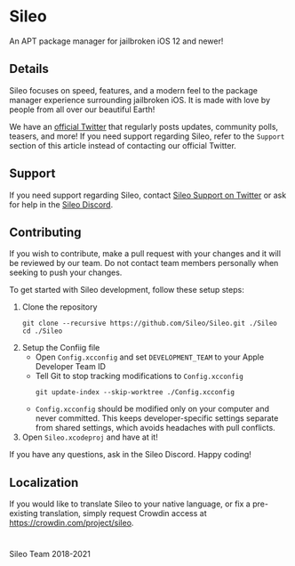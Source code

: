 # Sileo

An APT package manager for jailbroken iOS 12 and newer!

## Details

Sileo focuses on speed, features, and a modern feel to the package manager experience surrounding jailbroken iOS. It is made with love by people from all over our beautiful Earth!

We have an [official Twitter](https://twitter.com/getsileo) that regularly posts updates, community polls, teasers, and more! If you need support regarding Sileo, refer to the `Support` section of this article instead of contacting our official Twitter. 

## Support

If you need support regarding Sileo, contact [Sileo Support on Twitter](https://twitter.com/SileoSupport) or ask for help in the [Sileo Discord](https://discord.com/invite/Udn4kQg). 

## Contributing

If you wish to contribute, make a pull request with your changes and it will be reviewed by our team. Do not contact team members personally when seeking to push your changes. 

To get started with Sileo development, follow these setup steps: 

1. Clone the repository
    ```
    git clone --recursive https://github.com/Sileo/Sileo.git ./Sileo
    cd ./Sileo
    ```
2. Setup the Confiig file
    * Open `Config.xcconfig` and set `DEVELOPMENT_TEAM` to your Apple Developer Team ID
    * Tell Git to stop tracking modifications to `Config.xcconfig`
        ```
        git update-index --skip-worktree ./Config.xcconfig
        ```
    * `Config.xcconfig` should be modified only on your computer and never committed. This keeps developer-specific settings separate from shared settings, which avoids headaches with pull conflicts. 
3. Open `Sileo.xcodeproj` and have at it!

If you have any questions, ask in the Sileo Discord. Happy coding!

## Localization

If you would like to translate Sileo to your native language, or fix a pre-existing translation, simply request Crowdin access at https://crowdin.com/project/sileo.

#

Sileo Team 2018-2021
